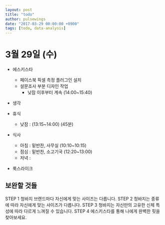 ```yaml
---
layout: post
title: "todo"
author: pulsewings
date: "2017-03-29 00:00:00 +0900"
tags: [todo, data-analysis]
---
```



# 3월 29일 (수)

- 에스키스타
  - 페이스북 픽셀 측정 플러그인 설치
  - 설문조사 부분 디자인 작업
    - 낮잠 이후부터 계속 (14:00~15:40)


- 생각

- 휴식
  - 낮잠 : (13:15~14:00) (45분)

- 식사
  - 아침 : 밑반찬, 사무실 (10:10~10:15)
  - 점심 : 밑반찬, 소고기국 (12:20~13:00)
  - 저녁 :

- 룩스라이크

## 보완할 것들

STEP 1 청바지 브랜드마다 자신에게 맞는 사이즈는 다릅니다.
STEP 2 청바지는 종류에 따라 자신에게 맞는 사이즈가 다릅니다.
STEP 3 청바지는 자신만의 고유한 신체 특성에 따라 다르게 느껴질 수 있습니다.
STEP 4 에스키스타를 통해 나에게 완벽한 핏을 찾아보세요.
